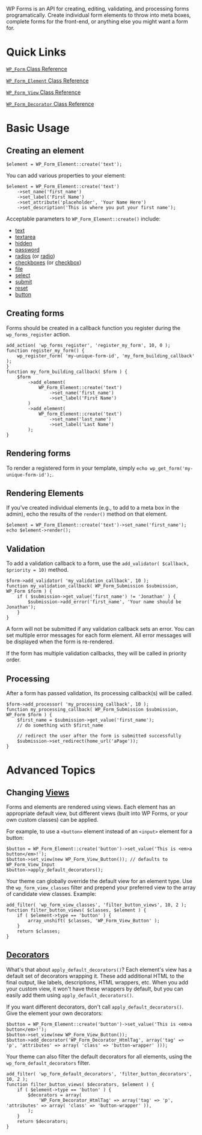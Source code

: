 WP Forms is an API for creating, editing, validating, and processing forms programatically. Create individual form elements to throw into meta boxes, complete forms for the front-end, or anything else you might want a form for.

Quick Links
===========

[`WP_Form` Class Reference](docs/forms.md)

[`WP_Form_Element` Class Reference](docs/elements.md)

[`WP_Form_View` Class Reference](docs/views.md)

[`WP_Form_Decorator` Class Reference](docs/decorators.md)

Basic Usage
===========

## Creating an element

	$element = WP_Form_Element::create('text');

You can add various properties to your element:

	$element = WP_Form_Element::create('text')
		->set_name('first_name')
		->set_label('First Name')
		->set_attribute('placeholder', 'Your Name Here')
		->set_description('This is where you put your first name');

Acceptable parameters to `WP_Form_Element::create()` include:

- [text](docs/elements.md#text)
- [textarea](docs/elements.md#textarea)
- [hidden](docs/elements.md#hidden)
- [password](docs/elements.md#password)
- [radios](docs/elements.md#radio-group) (or [radio](docs/elements.md#radio))
- [checkboxes](docs/elements.md#checkbox-group) (or [checkbox](docs/elements.md#checkbox))
- [file](docs/elements.md#file)
- [select](docs/elements.md#select-box)
- [submit](docs/elements.md#submit-button)
- [reset](docs/elements.md#reset-button)
- [button](docs/elements.md#button)

## Creating forms

Forms should be created in a callback function you register during the `wp_forms_register` action.

	add_action( 'wp_forms_register', 'register_my_form', 10, 0 );
	function register_my_form() {
		wp_register_form( 'my-unique-form-id', 'my_form_building_callback' );
	}
	function my_form_building_callback( $form ) {
		$form
			->add_element(
				WP_Form_Element::create('text')
					->set_name('first_name')
					->set_label('First Name')
			)
			->add_element(
				WP_form_Element::create('text')
					->set_name('last_name')
					->set_label('Last Name')
			);
	}

## Rendering forms

To render a registered form in your template, simply `echo wp_get_form('my-unique-form-id');`.

## Rendering Elements

If you've created individual elements (e.g., to add to a meta box in the admin), echo the results of the `render()` method on that element.

	$element = WP_Form_Element::create('text')->set_name('first_name');
	echo $element->render();

## Validation

To add a validation callback to a form, use the `add_validator( $callback, $priority = 10)` method.

	$form->add_validator( 'my_validation_callback', 10 );
	function my_validation_callback( WP_Form_Submission $submission, WP_Form $form ) {
		if ( $submission->get_value('first_name') != 'Jonathan' ) {
			$submission->add_error('first_name', 'Your name should be Jonathan');
		}
	}

A form will not be submitted if any validation callback sets an error. You can set multiple error messages for each form element. All error messages will be displayed when the form is re-rendered.

If the form has multiple validation callbacks, they will be called in priority order.

## Processing

After a form has passed validation, its processing callback(s) will be called.

	$form->add_processor( 'my_processing_callback', 10 );
	function my_processing_callback( WP_Form_Submission $submission, WP_Form $form ) {
		$first_name = $submission->get_value('first_name');
		// do something with $first_name

		// redirect the user after the form is submitted successfully
		$submission->set_redirect(home_url('aPage'));
	}

Advanced Topics
===============

## Changing [Views](docs/views.md)

Forms and elements are rendered using views. Each element has an appropriate default view, but different views (built into WP Forms, or your own custom classes) can be applied.

For example, to use a `<button>` element instead of an `<input>` element for a button:

	$button = WP_Form_Element::create('button')->set_value('This is <em>a button</em>!');
	$button->set_view(new WP_Form_View_Button()); // defaults to WP_Form_View_Input
	$button->apply_default_decorators();

Your theme can globally override the default view for an element type. Use the `wp_form_view_classes` filter and prepend your preferred view to the array of candidate view classes. Example:

	add_filter( 'wp_form_view_classes', 'filter_button_views', 10, 2 );
	function filter_button_views( $classes, $element ) {
		if ( $element->type == 'button' ) {
			array_unshift( $classes, 'WP_Form_View_Button' );
		}
		return $classes;
	}

## [Decorators](docs/decorators.md)

What's that about `apply_default_decorators()`? Each element's view has a default set of decorators wrapping it. These add additional HTML to the final output, like labels, descriptions, HTML wrappers, etc. When you add your custom view, it won't have these wrappers by default, but you can easily add them using `apply_default_decorators()`.

If you want different decorators, don't call `apply_default_decorators()`. Give the element your own decorators:

	$button = WP_Form_Element::create('button')->set_value('This is <em>a button</em>!');
	$button->set_view(new WP_Form_View_Button());
	$button->add_decorator('WP_Form_Decorator_HtmlTag', array('tag' => 'p', 'attributes' => array( 'class' => 'button-wrapper' )));

Your theme can also filter the default decorators for all elements, using the `wp_form_default_decorators` filter.

	add_filter( 'wp_form_default_decorators', 'filter_button_decorators', 10, 2 );
	function filter_button_views( $decorators, $element ) {
		if ( $element->type == 'button' ) {
			$decorators = array(
				'WP_Form_Decorator_HtmlTag' => array('tag' => 'p', 'attributes' => array( 'class' => 'button-wrapper' )),
			);
		}
		return $decorators;
	}
